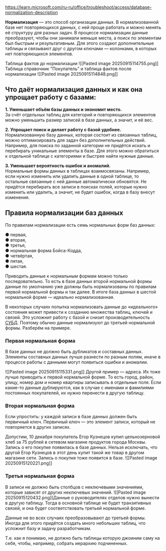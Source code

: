 https://learn.microsoft.com/ru-ru/office/troubleshoot/access/database-normalization-description

**Нормализация** — это способ организации данных. В нормализованной базе нет повторяющихся данных, с ней проще работать и можно менять её структуру для разных задач. В процессе нормализации данные преобразуют, чтобы они занимали меньше места, а поиск по элементам был быстрым и результативным. Для этого создают дополнительные таблицы и связывают друг с другом ключами — колонками, в которых нет повторяющихся элементов.

Таблица фактов до нормализации
![[Pasted image 20250915114755.png]]
Таблица  справочник "Покупатель" и таблица фактов после нормализации
![[Pasted image 20250915114848.png]]
## Что даёт нормализация данных и как она упрощает работу с базами:

**1. Уменьшает объём базы данных и экономит место.**  
За счёт отдельных таблиц для категорий и повторяющихся элементов можно уменьшить размер записей в базе данных, а значит, и её вес.

**2. Упрощает поиск и делает работу с базой удобнее.**  
Нормализованную базу данных, которая состоит из связанных таблиц, можно оптимизировать для задач без дополнительных действий. Например, для поиска по заданной категории не придётся искать и перебирать уникальные элементы в базе. Для этого можно обратиться к отдельной таблице с категориями и быстрее найти нужные данные.

**3. Уменьшает вероятность ошибок и аномалий.**  
Нормальные формы данных в таблицах взаимосвязаны. Например, если нужно изменить или удалить данные в одной таблице, то остальные связанные с ней данные автоматически обновятся. Не придётся перебирать все записи в поисках полей, которые нужно изменить или удалить, а значит, не будет ошибок, когда в базу внесут изменения.

## Правила нормализации баз данных

По правилам нормализации есть семь нормальных форм баз данных:  
  
● первая,  
● вторая,  
● третья,  
● нормальная форма Бойса-Кодда,  
● четвёртая,  
● пятая,  
● шестая.  
  
Приводить данные к нормальным формам можно только последовательно. То есть в базе данных второй нормальной формы данные по умолчанию уже должны быть нормализованы по правилам первой нормальной формы и так далее. В итоге база данных в шестой нормальной форме — идеально нормализованная.  
  
В некоторых случаях попытка нормализовать данные до «идеального» состояния может привести к созданию множества таблиц, ключей и связей. Это усложнит работу с базой и снизит производительность [СУБД](https://practicum.yandex.ru/blog/chto-takoe-subd/). Поэтому обычно данные нормализуют до третьей нормальной формы. Разберём на примере.

### Первая нормальная форма  
В базе данных не должно быть дубликатов и составных данных.
Элементы составных данных лучше разнести по разным полям, иначе в процессе работы с данными могут появиться ошибки и аномалии.

![[Pasted image 20250915115331.png]]
Другой пример — адреса. Их тоже лучше приводить к первой нормальной форме. То есть город, район, улицу, номер дом и номер квартиры записывать в отдельные поля. Если какие-то данные дублируются, как в случае с именами и фамилиями постоянных покупателей, их нужно перенести в другую таблицу.
### Вторая нормальная форма
Если упростить: у каждой записи в базе данных должен быть первичный ключ. Первичный ключ — это элемент записи, который не повторяется в других записях.

Допустим, 10 декабря покупатель Егор Кузнецов купил цельнозерновой хлеб за 75 рублей в сетевом магазине продуктов города Москвы. Запись о его покупке появилась в базе данных. Нельзя исключать, что другой Егор Кузнецов в этот день купит такой же товар в другом магазине сети. Запись о покупке тоже появится в базе.
![[Pasted image 20250915120221.png]]
### Третья нормальная форма
В записи не должно быть столбцов с неключевыми значениями, которые зависят от других неключевых значений.
![[Pasted image 20250915120432.png]]Данные о руководителях отделов нужно вынести в другую таблицу. Тогда в основной таблице не будет транзитивных связей, и она будет соответствовать третьей нормальной форме.

Данные не во всех случаях преобразовывают до третьей формы. Иногда для этого придётся создать много небольших таблиц, что усложнит базу и задачу разработчикам.

Т.е. как я понимаю, не должно быть таблицы которую джоиним саму на себя, чтобы, например, собрать иерархию подчиненных.